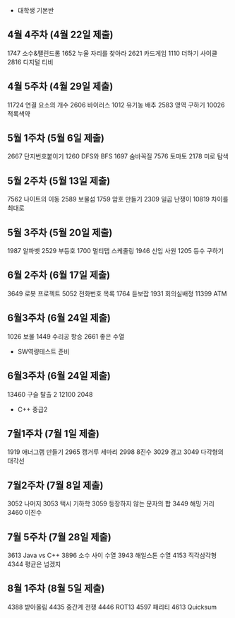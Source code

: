- 대학생 기본반

## 4월 4주차 (4월 22일 제출)
1747 소수&팰린드롬
1652 누울 자리를 찾아라
2621 카드게임
1110 더하기 사이클
2816 디지털 티비

## 4월 5주차 (4월 29일 제출)
11724 연결 요소의 개수
2606 바이러스
1012 유기농 배추
2583 영역 구하기
10026 적록색약

## 5월 1주차 (5월 6일 제출)
2667 단지번호붙이기
1260 DFS와 BFS
1697 숨바꼭질
7576 토마토
2178 미로 탐색

## 5월 2주차 (5월 13일 제출)
7562 나이트의 이동
2589 보물섬
1759 암호 만들기
2309 일곱 난쟁이
10819 차이를 최대로

## 5월 3주차 (5월 20일 제출)
1987 알파벳
2529 부등호
1700 멀티탭 스케줄링
1946 신입 사원
1205 등수 구하기

## 6월 2주차 (6월 17일 제출)
3649 로봇 프로젝트
5052 전화번호 목록
1764 듣보잡
1931 회의실배정
11399 ATM

## 6월3주차 (6월 24일 제출)
1026 보물
1449 수리공 항승
2661 좋은 수열

- SW역량테스트 준비

## 6월3주차 (6월 24일 제출)
13460 구슬 탈출 2
12100 2048

- C++ 중급2

## 7월1주차 (7월 1일 제출)
1919 애너그램 만들기
2965 캥거루 세마리
2998 8진수
3029 경고
3049 다각형의 대각선

## 7월2주차 (7월 8일 제출)
3052 나머지
3053 택시 기하학
3059 등장하지 않는 문자의 합
3449 해밍 거리
3460 이진수

## 7월 5주차 (7월 28일 제출)
3613 Java vs C++
3896 소수 사이 수열
3943 해일스톤 수열
4153 직각삼각형
4344 평균은 넘겠지

## 8월 1주차 (8월 5일 제출)
4388 받아올림
4435 중간계 전쟁
4446 ROT13
4597 패리티
4613 Quicksum

